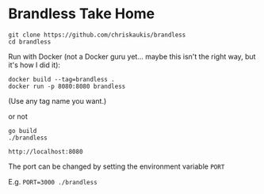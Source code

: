 # Brandless Take Home

```
git clone https://github.com/chriskaukis/brandless
cd brandless
```

Run with Docker (not a Docker guru yet... maybe this isn't the right way, but it's how I did it):
```
docker build --tag=brandless .
docker run -p 8080:8080 brandless
```
(Use any tag name you want.)

or not
```
go build
./brandless
```

```
http://localhost:8080
```

The port can be changed by setting the environment variable `PORT`

E.g.
`PORT=3000 ./brandless`
